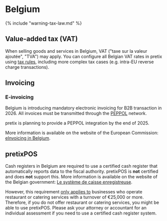 # Belgium

{% include "warning-tax-law.md" %}

## Value-added tax (VAT)

When selling goods and services in Belgium, VAT ("taxe sur la valeur ajoutée", "TVA") may apply.
You can configure all Belgian VAT rates in pretix using [tax rules](../../guides/taxes.md), including more complex tax cases (e.g. intra-EU reverse charge transactions).

## Invoicing

### E-invoicing

Belgium is introducing mandatory electronic invoicing for B2B transaction in 2026.
All invoices must be transmitted through the [PEPPOL](https://en.wikipedia.org/wiki/PEPPOL) network.

pretix is planning to provide a PEPPOL integration by the end of 2025.

More information is available on the website of the European Commission: [eInvoicing in Belgium](https://ec.europa.eu/digital-building-blocks/sites/display/DIGITAL/eInvoicing+in+Belgium).

## pretixPOS

Cash registers in Belgium are required to use a certified cash register that automatically reports data to the fiscal authority.
pretixPOS is **not** certified and does **not** support this.
More information is available on the website of the Belgian government: [Le système de caisse enregistreuse](https://www.systemedecaisseenregistreuse.be/).

However, this requirement [only applies to](https://www.systemedecaisseenregistreuse.be/fr/klant/algemeen/qui-doit-utiliser-le-sce) businesses who operate restaurant or catering services with a turnover of €25,000 or more.
Therefore, if you do not offer restaurant or catering services, you might be able to use pretixPOS.
Please ask your attorney or accountant for an individual assessment if you need to use a certified cash register system.